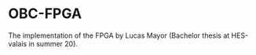 # OBC-FPGA
The implementation of the FPGA by Lucas Mayor (Bachelor thesis at HES-valais in summer 20). 
